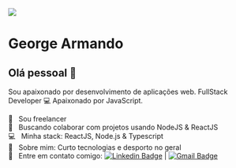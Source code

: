 <img width="auto" src="https://github.com/tgmarinho/tgmarinho/blob/master/banner.png">


# George Armando

## Olá pessoal 👋
Sou apaixonado por desenvolvimento de aplicações web.
FullStack Developer :computer:
Apaixonado por JavaScript.

 :rocket:  &nbsp; Sou freelancer
 <br/> :purple_heart: &nbsp; Buscando colaborar com projetos usando NodeJS & ReactJS
 <br/> :computer: &nbsp; Minha stack: ReactJS, Node.js & Typescript
 <br/> 💬  &nbsp; Sobre mim: Curto tecnologias e desporto no geral
 <br/> :email: &nbsp; Entre em contato comigo: [![Linkedin Badge](https://img.shields.io/badge/-GeorgeArmando-blue?style=flat-square&logo=Linkedin&logoColor=white&link=https://www.linkedin.com/in/georgearmando/)](https://www.linkedin.com/in/georgearmando/) 
| 
[![Gmail Badge](https://img.shields.io/badge/-georgearmando54@gmail.com-c14438?style=flat-square&logo=Gmail&logoColor=white&link=mailto:georgearmando54@gmail.com)](mailto:georgearmando54@gmail.com)
